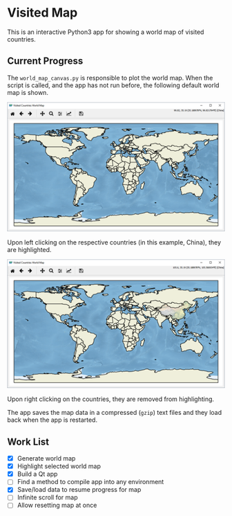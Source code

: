 # Visited Map

This is an interactive Python3 app for showing a world map of visited countries. 

## Current Progress

The `world_map_canvas.py` is responsible to plot the world map. When the script is called, and the app has not run before, the following default world map is shown.

![default_world](https://raw.githubusercontent.com/mcreng/VisitedMap/master/docs/default_world.png)

Upon left clicking on the respective countries (in this example, China), they are highlighted.

![updated_world](https://raw.githubusercontent.com/mcreng/VisitedMap/master/docs/updated_world.png)

Upon right clicking on the countries, they are removed from highlighting.

The app saves the map data in a compressed (`gzip`) text files and they load back when the app is restarted.

## Work List

- [x] Generate world map
- [x] Highlight selected world map
- [x] Build a Qt app
- [ ] Find a method to compile app into any environment
- [x] Save/load data to resume progress for map
- [ ] Infinite scroll for map
- [ ] Allow resetting map at once
